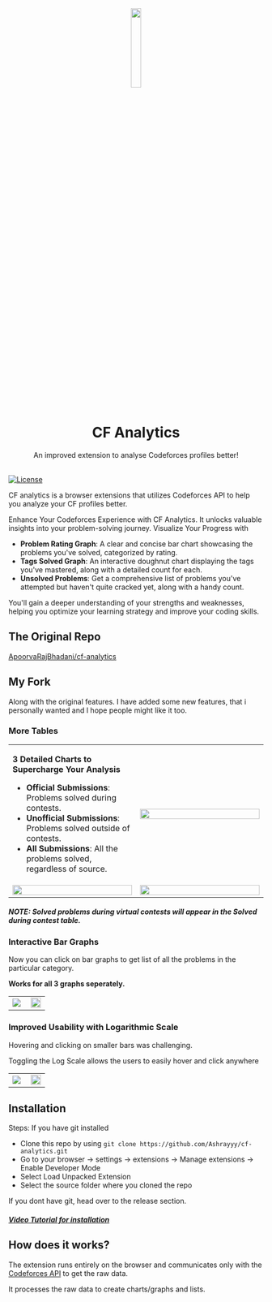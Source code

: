<div align="center">
  <img width="20%" src="https://github.com/user-attachments/assets/1fd5d45d-149b-4c59-a3d4-fc0e09f16c7c"/>

  <h1>CF Analytics</h1>

  An improved extension to analyse Codeforces profiles better!
  <br>
  <br>

</div>

[![License](https://img.shields.io/badge/license-MIT-blue.svg)](https://opensource.org/license/gpl-3-0)

CF analytics is a browser extensions that utilizes Codeforces API to help you analyze your CF profiles better.

Enhance Your Codeforces Experience with CF Analytics. It unlocks valuable insights into your problem-solving journey. Visualize Your Progress with

* **Problem Rating Graph**: A clear and concise bar chart showcasing the problems you've solved, categorized by rating.
* **Tags Solved Graph**: An interactive doughnut chart displaying the tags you've mastered, along with a detailed count for each.
* **Unsolved Problems**: Get a comprehensive list of problems you've attempted but haven't quite cracked yet, along with a handy count.

You'll gain a deeper understanding of your strengths and weaknesses, helping you optimize your learning strategy and improve your coding skills.

## The Original Repo
[ApoorvaRajBhadani/cf-analytics](https://github.com/ApoorvaRajBhadani/cf-analytics)

## My Fork

Along with the original features. I have added some new features, that i personally wanted and I hope people might like it too.
### More Tables
<table>
  <tr>
    <td width="50%">
      <p size="1">
        <b>3 Detailed Charts to Supercharge Your Analysis</b>
        
* <b>Official Submissions</b>: Problems solved during contests.
* <b>Unofficial Submissions</b>: Problems solved outside of contests.
* <b>All Submissions</b>: All the problems solved, regardless of source.
      </p>
    </td>
    <td width="50%">
      <img src="https://github.com/Ashrayyy/cf-analytics/assets/101005702/c13a786b-430c-48fe-9755-01bbd9181de3" width="100%" />
    </td>
  </tr>
  <tr>
    <td width="50%">
      <img src="https://github.com/Ashrayyy/cf-analytics/assets/101005702/431e8aa4-0a56-45b5-a692-2eb0e57acf44" width="100%" />
    </td>
    <td width="50%">
      <img src="https://github.com/Ashrayyy/cf-analytics/assets/101005702/302e5826-867e-48f3-b68c-f600c773e1bb" width="100%" />
    </td>
  </tr>
</table>



##### NOTE: Solved problems during virtual contests will appear in the Solved during contest table.




### Interactive Bar Graphs


Now you can click on bar graphs to get list of all the problems in the particular category. 

**Works for all 3 graphs seperately.**

<table>
  <tr>
    <td width="50%">
      <img src="https://github.com/Ashrayyy/cf-analytics/assets/101005702/b9a08f2b-d8a1-4778-b568-94802fe8e6b7" />
    </td>
    <td width="50%">
      <img src="https://github.com/Ashrayyy/cf-analytics/assets/101005702/4785cdc7-0ca6-4dbe-b703-54aa88d44445" width="100%" />
    </td>
  </tr>
</table>

### Improved Usability with Logarithmic Scale 

Hovering and clicking on smaller bars was challenging.

Toggling the Log Scale allows the users to easily hover and click anywhere 

<table>
  <tr>
    <td width="50%">
      <img src="https://github.com/Ashrayyy/cf-analytics/assets/101005702/d46bccfa-2d8a-467b-b752-029328e36d05" />
    </td>
    <td width="50%">
      <img src="https://github.com/Ashrayyy/cf-analytics/assets/101005702/0c687f29-e6e9-4d18-a90d-ce60c3e30df4" width="100%" />
    </td>
  </tr>
</table>

## Installation

Steps: If you have git installed

* Clone this repo by using ```git clone https://github.com/Ashrayyy/cf-analytics.git```
* Go to your browser -> settings -> extensions -> Manage extensions -> Enable Developer Mode
* Select Load Unpacked Extension
* Select the source folder where you cloned the repo

If you dont have git, head over to the release section.

##### [Video Tutorial for installation](https://drive.google.com/file/d/1XRtMr9Y9VwaVi_YAidWEVOce8gcpHbnK/view?usp=sharing)

## How does it works?
The extension runs entirely on the browser and communicates only with the [Codeforces API](https://codeforces.com/apiHelp) to get the raw data.

It processes the raw data to create charts/graphs and lists.
